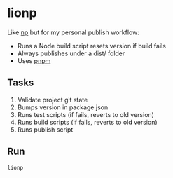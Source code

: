 # lionp

Like [np](https://github.com/sindresorhus/np) but for my personal publish workflow:

- Runs a Node build script resets version if build fails
- Always publishes under a dist/ folder
- Uses [pnpm](https://pnpm.io)

## Tasks

1. Validate project git state
2. Bumps version in package.json
3. Runs test scripts (if fails, reverts to old version)
4. Runs build scripts (if fails, reverts to old version)
5. Runs publish script

## Run
```zsh
lionp
```
